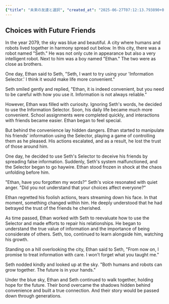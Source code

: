 ```yaml
---
{"title": "未来の友達と選択", "created_at": "2025-06-27T07:12:13.793890+09:00", "pattern_id": 9, "pattern_name": "ドラえもん型", "year": 2079}
---
```


## Choices with Future Friends

In the year 2079, the sky was blue and beautiful. A city where humans and robots lived together in harmony spread out below. In this city, there was a robot named "Seth." He was not only cute in appearance but also a very intelligent robot. Next to him was a boy named "Ethan." The two were as close as brothers.

One day, Ethan said to Seth, "Seth, I want to try using your 'Information Selector.' I think it would make life more convenient."

Seth smiled gently and replied, "Ethan, it is indeed convenient, but you need to be careful with how you use it. Information is not always reliable."

However, Ethan was filled with curiosity. Ignoring Seth's words, he decided to use the Information Selector. Soon, his daily life became much more convenient. School assignments were completed quickly, and interactions with friends became easier. Ethan began to feel special.

But behind the convenience lay hidden dangers. Ethan started to manipulate his friends' information using the Selector, playing a game of controlling them as he pleased. His actions escalated, and as a result, he lost the trust of those around him.

One day, he decided to use Seth's Selector to deceive his friends by spreading false information. Suddenly, Seth's system malfunctioned, and the Selector began to go haywire. Ethan stood frozen in shock at the chaos unfolding before him.

"Ethan, have you forgotten my words?" Seth's voice resonated with quiet anger. "Did you not understand that your choices affect everyone?"

Ethan regretted his foolish actions, tears streaming down his face. In that moment, something changed within him. He deeply understood that he had betrayed the trust of the friends he cherished.

As time passed, Ethan worked with Seth to reevaluate how to use the Selector and made efforts to repair his relationships. He began to understand the true value of information and the importance of being considerate of others. Seth, too, continued to learn alongside him, watching his growth.

Standing on a hill overlooking the city, Ethan said to Seth, "From now on, I promise to treat information with care. I won’t forget what you taught me."

Seth nodded kindly and looked up at the sky. "Both humans and robots can grow together. The future is in your hands."

Under the blue sky, Ethan and Seth continued to walk together, holding hope for the future. Their bond overcame the shadows hidden behind convenience and built a true connection. And their story would be passed down through generations.
